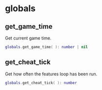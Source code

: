# globals

## get\_game\_time

Get current game time.

```lua
globals.get_game_time( ): number | nil
```

## get\_cheat\_tick

Get how often the features loop has been run.

```lua
globals.get_cheat_tick( ): number
```

